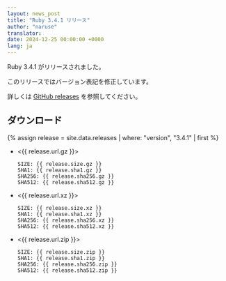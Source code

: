 ```yaml
---
layout: news_post
title: "Ruby 3.4.1 リリース"
author: "naruse"
translator:
date: 2024-12-25 00:00:00 +0000
lang: ja
---
```


Ruby 3.4.1 がリリースされました。

このリリースではバージョン表記を修正しています。

詳しくは [GitHub releases](https://github.com/ruby/ruby/releases/tag/v3_4_1) を参照してください。

## ダウンロード

{% assign release = site.data.releases | where: "version", "3.4.1" | first %}

* <{{ release.url.gz }}>

      SIZE: {{ release.size.gz }}
      SHA1: {{ release.sha1.gz }}
      SHA256: {{ release.sha256.gz }}
      SHA512: {{ release.sha512.gz }}

* <{{ release.url.xz }}>

      SIZE: {{ release.size.xz }}
      SHA1: {{ release.sha1.xz }}
      SHA256: {{ release.sha256.xz }}
      SHA512: {{ release.sha512.xz }}

* <{{ release.url.zip }}>

      SIZE: {{ release.size.zip }}
      SHA1: {{ release.sha1.zip }}
      SHA256: {{ release.sha256.zip }}
      SHA512: {{ release.sha512.zip }}
